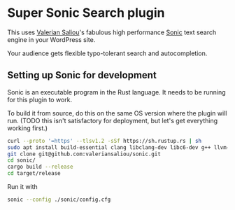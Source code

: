 # Super Sonic Search plugin

This uses [Valerian Saliou](https://github.com/valeriansaliou)'s fabulous high performance [Sonic](https://github.com/valeriansaliou/sonic) text search engine in your WordPress site.

Your audience gets flexible typo-tolerant search and autocompletion.

## Setting up Sonic for development

Sonic is an executable program in the Rust language.  It needs to be running for this plugin to work.

To build it from source, do this on the same OS version where the plugin will run. (TODO this isn't satisfactory for deployment, but let's get everything working first.)

```bash
curl --proto '=https' --tlsv1.2 -sSf https://sh.rustup.rs | sh
sudo apt install build-essential clang libclang-dev libc6-dev g++ llvm-dev
git clone git@github.com:valeriansaliou/sonic.git
cd sonic/
cargo build --release
cd target/release
```

Run it with 

```bash
sonic --config ./sonic/config.cfg
```
